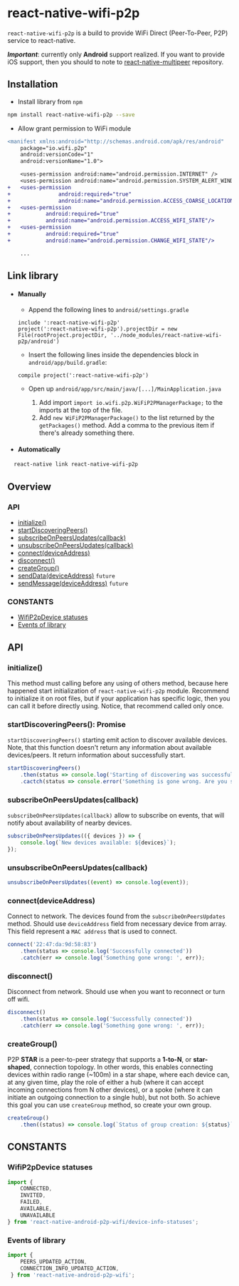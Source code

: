 # react-native-wifi-p2p

``react-native-wifi-p2p`` is a build to provide WiFi Direct (Peer-To-Peer, P2P) service to react-native.

**_Important_**: currently only **Android** support realized.
If you want to provide iOS support, then you should to note to [react-native-multipeer](https://github.com/lwansbrough/react-native-multipeer) repository.

## Installation

- Install library from `npm`

```sh
npm install react-native-wifi-p2p --save
```

- Allow grant permission to WiFi module

```diff
<manifest xmlns:android="http://schemas.android.com/apk/res/android"
    package="io.wifi.p2p"
    android:versionCode="1"
    android:versionName="1.0">

    <uses-permission android:name="android.permission.INTERNET" />
    <uses-permission android:name="android.permission.SYSTEM_ALERT_WINDOW"/>
+   <uses-permission
+               android:required="true"
+               android:name="android.permission.ACCESS_COARSE_LOCATION"/>
+   <uses-permission
+           android:required="true"
+           android:name="android.permission.ACCESS_WIFI_STATE"/>
+   <uses-permission
+           android:required="true"
+           android:name="android.permission.CHANGE_WIFI_STATE"/>                                              

    ...
```

## Link library
  - #### Manually
    * Append the following lines to `android/settings.gradle`

    ```
    include ':react-native-wifi-p2p'
    project(':react-native-wifi-p2p').projectDir = new File(rootProject.projectDir, '../node_modules/react-native-wifi-p2p/android')
    ```

    * Insert the following lines inside the dependencies block in `android/app/build.gradle`:

    ```
    compile project(':react-native-wifi-p2p')
    ```

    * Open up `android/app/src/main/java/[...]/MainApplication.java`
    
        1. Add import `import io.wifi.p2p.WiFiP2PManagerPackage;` to the imports at the top of the file.
        2. Add `new WiFiP2PManagerPackage()` to the list returned by the `getPackages()` method. Add a comma to the previous item if there's already something there.
        
  - #### Automatically
  ```bash
    react-native link react-native-wifi-p2p
  ```  
## Overview
### API
* [initialize()](#initialize)
* [startDiscoveringPeers()](#startdiscoveringpeers-promise)
* [subscribeOnPeersUpdates(callback)](#subscribeonpeersupdatescallback)
* [unsubscribeOnPeersUpdates(callback)](#unsubscribeonpeersupdatescallback)
* [connect(deviceAddress)](#connectdeviceaddress)
* [disconnect()](#disconnect)
* [createGroup()](#creategroup)
* [sendData(deviceAddress)]() `future`
* [sendMessage(deviceAddress)]() `future`

### CONSTANTS
* [WifiP2pDevice statuses]()
* [Events of library]()

## API
### initialize()

This method must calling before any using of others method, because here happened start initialization of `react-native-wifi-p2p` module.
Recommend to initialize it on root files, but if your application has specific logic, then you can call it before directly using.
Notice, that recommend called only once.

### startDiscoveringPeers(): Promise<string>

`startDiscoveringPeers()` starting emit action to discover available devices. Note, that this function doesn't return any information about available devices/peers. It return information about successfully start.

```javascript
startDiscoveringPeers()
    .then(status => console.log('Starting of discovering was successful'))
    .cactch(status => console.error('Something is gone wrong. Are you sure, that your WiFi enabled?'));
```

### subscribeOnPeersUpdates(callback)

`subscribeOnPeersUpdates(callback)` allow to subscribe on events, that will notify about availability of nearby devices.

```javascript
subscribeOnPeersUpdates(({ devices }) => {
    console.log(`New devices available: ${devices}`);
});
```

### unsubscribeOnPeersUpdates(callback)
```javascript
unsubscribeOnPeersUpdates((event) => console.log(event));
```

### connect(deviceAddress)

Connect to network. The devices found from the `subscribeOnPeersUpdates` method. Should use `deviceAddress` field from necessary device from array. This field represent a `MAC address` that is used to connect.

```javascript
connect('22:47:da:9d:58:83')
    .then(status => console.log('Successfully connected'))
    .catch(err => console.log('Something gone wrong: ', err));
```

### disconnect()

Disconnect from network. Should use when you want to reconnect or turn off wifi.

```javascript
disconnect()
    .then(status => console.log('Successfully connected'))
    .catch(err => console.log('Something gone wrong: ', err));
```

### createGroup()

P2P **STAR** is a peer-to-peer strategy that supports a **1-to-N**, or **star-shaped**, connection topology. In other words, this enables connecting devices within radio range (~100m) in a star shape, where each device can, at any given time, play the role of either a hub (where it can accept incoming connections from N other devices), or a spoke (where it can initiate an outgoing connection to a single hub), but not both. So achieve this goal you can use `createGroup` method, so create your own group.

```javascript
createGroup()
    .then((status) => console.log(`Status of group creation: ${status}`));
```

## CONSTANTS

### WifiP2pDevice statuses

```javascript
import {
    CONNECTED,
    INVITED,
    FAILED,
    AVAILABLE,
    UNAVAILABLE
} from 'react-native-android-p2p-wifi/device-info-statuses';
```

### Events of library

```javascript
import {
    PEERS_UPDATED_ACTION,
    CONNECTION_INFO_UPDATED_ACTION,
 } from 'react-native-android-p2p-wifi';
```
